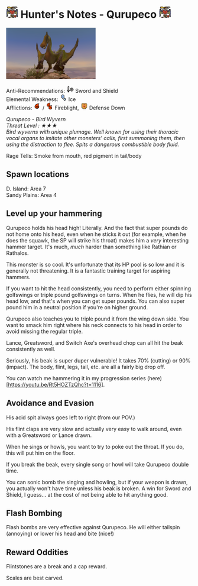 # <img src="icons/qurupeco.png" width="32px"> Hunter's Notes - Qurupeco <img src="icons/qurupeco.png" width="32px">
<p float="left">
<img src="images/qurupeco.png" width="48%">
<p float="left">  

Anti-Recommendations: <img src="icons/MH3icon-Sword_and_Shield.png" width="20px"> Sword and Shield  
Elemental Weakness: <img src="icons/-status-Iceblight.png" width="20px"> Ice  
Afflictions: <img src="icons/-status-Fireblight.png" width="20px"> / <img src="icons/-status-Severe_Fireblight.png" width="20px"> Fireblight,  <img src="icons/-status-Defense_Down.png" width="20px"> Defense Down

*Qurupeco - Bird Wyvern  
Threat Level : ★★★  
Bird wyverns with unique plumage.  Well known for using their thoracic vocal organs to imitate other monsters' calls, first summoning them, then using the distraction to flee.  Spits a dangerous combustible body fluid.*

Rage Tells: Smoke from mouth, red pigment in tail/body

## Spawn locations
D. Island: Area 7  
Sandy Plains: Area 4

## Level up your hammering
Qurupeco holds his head high! Literally. And the fact that super pounds do not home onto his head, even when he sticks it out (for example, when he does the squawk, the SP will strike his throat) makes him a *very* interesting hammer target. It's much, *much* harder than something like Rathian or Rathalos.

This monster is so cool. It's unfortunate that its HP pool is so low and it is generally not threatening. It is a fantastic training target for aspiring hammers.

If you want to hit the head consistently, you need to perform either spinning golfswings or triple pound golfswings on turns. When he flies, he will dip his head low, and that's when you can get super pounds. You can also super pound him in a neutral position if you're on higher ground.

Qurupeco also teaches you to triple pound it from the wing down side. You want to smack him right where his neck connects to his head in order to avoid missing the regular triple.

Lance, Greatsword, and Switch Axe's overhead chop can all hit the beak consistently as well. 

Seriously, his beak is super duper vulnerable! It takes 70% (cutting) or 90% (impact). The body, flint, legs, tail, etc. are all a fairly big drop off.

You can watch me hammering it in my progression series (here)[https://youtu.be/Rt5HOZTzQhc?t=1116].


## Avoidance and Evasion
His acid spit always goes left to right (from our POV.)

His flint claps are very slow and actually very easy to walk around, even with a Greatsword or Lance drawn.

When he sings or howls, you want to try to poke out the throat. If you do, this will put him on the floor.

If you break the beak, every single song or howl will take Qurupeco double time.

You can sonic bomb the singing and howling, but if your weapon is drawn, you actually won't have time unless his beak is broken. A win for Sword and Shield, I guess... at the cost of not being able to hit anything good.

## Flash Bombing
Flash bombs are very effective against Qurupeco. He will either tailspin (annoying) or lower his head and bite (nice!)

## Reward Oddities
Flintstones are a break and a cap reward.

Scales are best carved.

